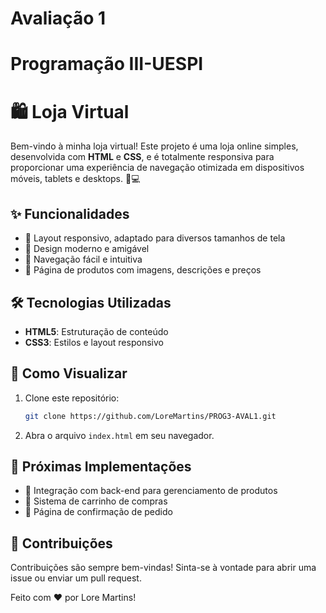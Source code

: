 # Avaliação 1
# Programação III-UESPI
# 🛍️ Loja Virtual

Bem-vindo à minha loja virtual! Este projeto é uma loja online simples, desenvolvida com **HTML** e **CSS**, e é totalmente responsiva para proporcionar uma experiência de navegação otimizada em dispositivos móveis, tablets e desktops. 📱💻

## ✨ Funcionalidades

- 📐 Layout responsivo, adaptado para diversos tamanhos de tela
- 🎨 Design moderno e amigável
- 🧭 Navegação fácil e intuitiva
- 🛒 Página de produtos com imagens, descrições e preços

## 🛠️ Tecnologias Utilizadas

- **HTML5**: Estruturação de conteúdo
- **CSS3**: Estilos e layout responsivo

## 🚀 Como Visualizar

1. Clone este repositório:
   ```bash
   git clone https://github.com/LoreMartins/PROG3-AVAL1.git
   ```

2. Abra o arquivo `index.html` em seu navegador.

## 📝 Próximas Implementações

- 🔗 Integração com back-end para gerenciamento de produtos
- 🛒 Sistema de carrinho de compras
- 🧾 Página de confirmação de pedido

## 🤝 Contribuições

Contribuições são sempre bem-vindas! Sinta-se à vontade para abrir uma issue ou enviar um pull request.

Feito com ❤️ por Lore Martins!
